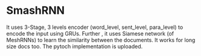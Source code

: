 # SmashRNN
It uses 3-Stage, 3 levels encoder (word_level, sent_level, para_level) to encode the input using GRUs. Further , it uses Siamese network (of MeshRNNs) to learn the similarity between the documents.
It works for long size docs too.
The pytoch implementation is uploaded.
